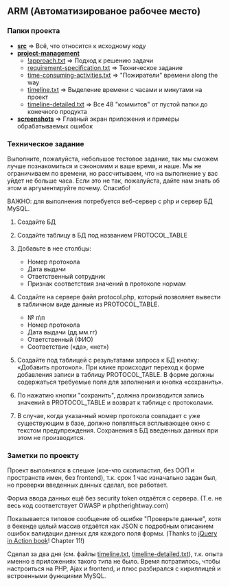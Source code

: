 ## ARM (Автоматизированое рабочее место)

### Папки проекта

- [**src**](./src) => Всё, что относится к исходному коду
- [**project-management**](./project-management)
	- [!approach.txt](./project-management/!approach.txt) => Подход к решению задачи
	- [requirement-specification.txt](./project-management/requirement-specification.txt) => Техническое задание
	- [time-consuming-activities.txt](./project-management/time-consuming-activities.txt) => "Пожиратели" времени along the way
	- [timeline.txt](./project-management/timeline.txt) => Выделение времени с часами и минутами на проект
	- [timeline-detailed.txt](./project-management/timeline-detailed.txt) => Все 48 "коммитов" от пустой папки до конечного продукта
- [**screenshots**](./screenshots) => Главный экран приложения и примеры обрабатываемых ошибок

### Техническое задание
Выполните, пожалуйста, небольшое тестовое задание, так мы сможем лучше познакомиться и сэкономим и ваше время, и наше. Мы не ограничиваем по времени, но рассчитываем, что на выполнение у вас уйдет не больше часа. Если это не так, пожалуйста, дайте нам знать об этом и аргументируйте почему. Спасибо! 


ВАЖНО: для выполнения потребуется веб-сервер с php и сервер БД MySQL.

1. Создайте БД
2. Создайте таблицу в БД под названием PROTOCOL_TABLE
3. Добавьте в нее столбцы: 
	- Номер протокола
	- Дата выдачи
	- Ответственный сотрудник
	- Признак соответствия значений в протоколе нормам
4. Создайте на сервере файл protocol.php, который позволяет вывести в табличном виде данные из PROTOCOL_TABLE.

	- № п\п
	- Номер протокола
	- Дата выдачи (дд.мм.гг)
	- Ответственный (ФИО)
	- Соответствие («да», «нет»)

5. Создайте под таблицей с результатами запроса к БД кнопку: «Добавить протокол». При клике происходит переход к форме добавления записи в таблицу PROTOCOL_TABLE. В форме должны содержаться требуемые поля для заполнения и кнопка «сохранить».
6. По нажатию кнопки "сохранить", должна производится запись значений в 
PROTOCOL_TABLE и возврат к таблице с протоколами. 
7. В случае, когда указанный номер протокола совпадает с уже существующим в базе, должно появляться всплывающее окно с текстом предупреждения. Сохранения в БД введенных данных при этом не производится.

### Заметки по проекту

Проект выполнялся в спешке (кое-что скопипастил, без ООП и пространств имен, без frontend), т.к. срок 1 час изначально задан был, но проверки введенных данных сделал, все работает.

Форма ввода данных ещё без security token отдаётся с сервера. (Т.е. не весь код соответствует OWASP и phptherightway.com)

Показывается типовое сообщение об ошибке "Проверьте данные", хотя в бекенде целый массив отдаётся как JSON с подробным описанием ошибок валидации данных для каждого поля формы. (Thanks to [jQuery in Action book](https://www.manning.com/books/jquery-in-action-third-edition)! Chapter 11!)

Сделал за два дня (см. файлы [timeline.txt](./project-management/timeline.txt), [timeline-detailed.txt](./project-management/timeline-detailed.txt)), т.к. опыта именно в приложениях такого типа не было. Время потратилось, чтобы настроиться на PHP, Ajax и frontend, и плюс разбирался с кириллицей и встроенными функциями MySQL.